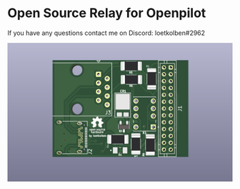 # Open Source Relay for Openpilot

If you have any questions contact me on Discord: loetkolben#2962

![](./docs/topview.png)